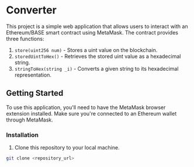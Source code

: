 # Converter

This project is a simple web application that allows users to interact with an Ethereum/BASE smart contract using MetaMask. The contract provides three functions:
1. `store(uint256 num)` - Stores a uint value on the blockchain.
2. `storedUintToHex()` - Retrieves the stored uint value as a hexadecimal string.
3. `stringToHex(string _i)` - Converts a given string to its hexadecimal representation.

## Getting Started

To use this application, you'll need to have the MetaMask browser extension installed. Make sure you're connected to an Ethereum wallet through MetaMask.

### Installation

1. Clone this repository to your local machine.

```bash
git clone <repository_url>
